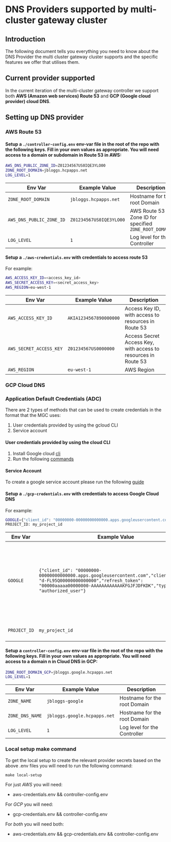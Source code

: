 # DNS Providers supported by multi-cluster gateway cluster

## Introduction
The following document tells you everything you need to know about the DNS Provider the multi cluster gateway cluster supports and the specific features we offer that utilises them.

## Current provider supported

In the current iteration of the multi-cluster gateway controller we support both **AWS (Amazon web services) Route 53** and **GCP (Google cloud provider) cloud DNS**. 


## Setting up DNS provider

### AWS Route 53

#### Setup a `./controller-config.env` env-var file in the root of the repo with the following keys. Fill in your own values as appropriate. You will need access to a domain or subdomain in Route 53 in AWS:

  ```bash
  AWS_DNS_PUBLIC_ZONE_ID=Z01234567US0IQE3YLO00
  ZONE_ROOT_DOMAIN=jbloggs.hcpapps.net
  LOG_LEVEL=1
  ```

  | Env Var                  | Example Value           | Description                                           |
  |--------------------------|-------------------------|-------------------------------------------------------|
  | `ZONE_ROOT_DOMAIN`       | `jbloggs.hcpapps.net`   | Hostname for the root Domain                          |
  | `AWS_DNS_PUBLIC_ZONE_ID` | `Z01234567US0IQE3YLO00` | AWS Route 53 Zone ID for specified `ZONE_ROOT_DOMAIN` |
  | `LOG_LEVEL`              | `1`                     | Log level for the Controller                          |

#### Setup a `./aws-credentials.env` with credentials to access route 53

  For example:

```bash
AWS_ACCESS_KEY_ID=<access_key_id>
AWS_SECRET_ACCESS_KEY=<secret_access_key>
AWS_REGION=eu-west-1
```

  | Env Var                 | Example Value          | Description                                                    |
  |-------------------------|------------------------|----------------------------------------------------------------|
  | `AWS_ACCESS_KEY_ID`     | `AKIA1234567890000000` | Access Key ID, with access to resources in Route 53            |
  | `AWS_SECRET_ACCESS_KEY` | `Z01234567US0000000`   | Access Secret Access Key, with access to resources in Route 53 |
  | `AWS_REGION`            | `eu-west-1`            | AWS Region                                                     |

### GCP Cloud DNS 

### Application Default Credentials (ADC)
There are 2 types of methods that can be used to create credentials in the format that the MGC uses:
1. User credentials provided by using the gcloud CLI
2. Service account

#### User credentials provided by using the cloud CLI

1. Install Google cloud [cli](https://cloud.google.com/sdk/docs/install)
2. Run the following [commands](https://cloud.google.com/docs/authentication/application-default-credentials#personal)

#### Service Account

To create a google service account please run the following [guide](https://cloud.google.com/docs/authentication/application-default-credentials#attached-sa)


#### Setup a `./gcp-credentials.env` with credentials to access Google Cloud DNS

  For example:

``` bash
GOOGLE={"client_id": "00000000-00000000000000.apps.googleusercontent.com","client_secret": "d-FL95Q00000000000000","refresh_token": "00000aaaaa00000000-AAAAAAAAAAAAKFGJFJDFKDK","type": "authorized_user"}
PROJECT_ID: my_project_id

```

  | Env Var                 | Example Value          | Description                                                    |
  |-------------------------|------------------------|----------------------------------------------------------------|
  | `GOOGLE`     | `{"client_id": "00000000-00000000000000.apps.googleusercontent.com","client_secret": "d-FL95Q00000000000000","refresh_token": "00000aaaaa00000000-AAAAAAAAAAAAKFGJFJDFKDK","type": "authorized_user"}` |  This is the json created from either the credential created by the cli or the json from the Service account             |
  | `PROJECT_ID` | `my_project_id`   | ID to the google project |

#### Setup a `controller-config.env` env-var file in the root of the repo with the following keys. Fill in your own values as appropriate. You will need access to a domain n in Cloud DNS in GCP:

  ```bash
  ZONE_ROOT_DOMAIN_GCP=jbloggs.google.hcpapps.net
  LOG_LEVEL=1
  ```

  | Env Var                  | Example Value           | Description                                           |
  |--------------------------|-------------------------|-------------------------------------------------------|
  | `ZONE_NAME`       | `jbloggs-google`   | Hostname for the root Domain                          |
  | `ZONE_DNS_NAME` | `jbloggs.google.hcpapps.net`   | Hostname for the root Domain                          |
  | `LOG_LEVEL`              | `1`                     | Log level for the Controller                          |


### Local setup make command
To get the local setup to create the relevant provider secrets based on the above .env files you will need to run the following command:

`make local-setup`

For just *AWS* you will need:
* aws-credentials.env && controller-config.env

For *GCP* you will need:
* gcp-credentials.env && controller-config.env

For *both* you will need both:
* aws-credentials.env && gcp-credentials.env && controller-config.env
 


